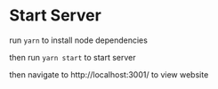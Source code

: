# Start Server

run ```yarn``` to install node dependencies

then run ```yarn start``` to start server

then navigate to http://localhost:3001/ to view website


